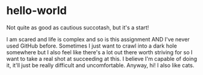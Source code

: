 # hello-world
Not quite as good as cautious succotash, but it's a start!

I am scared and life is complex and so is this assignment AND I've never used GitHub before.
Sometimes I just want to crawl into a dark hole somewhere but
I also feel like there's a lot out there worth striving for so
I want to take a real shot at succeeding at this.
I believe I'm capable of doing it, it'll just be really difficult and uncomfortable.
Anyway, hi! I also like cats.
